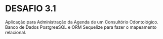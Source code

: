 # DESAFIO 3.1

Aplicação para Administração da Agenda de um Consultório Odontológico. Banco de Dados PostgreeSQL e ORM Sequelize para fazer o mapeamento relacional.
